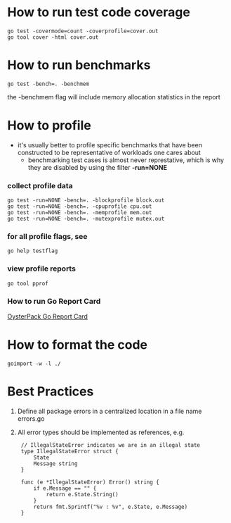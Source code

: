 # How to run test code coverage

    go test -covermode=count -coverprofile=cover.out     
    go tool cover -html cover.out

# How to run benchmarks

    go test -bench=. -benchmem
    
the -benchmem flag will include memory allocation statistics in the report

# How to profile
- it's usually better to profile specific benchmarks that have been constructed to be representative of workloads one cares about
    - benchmarking test cases is almost never represtative, which is why they are disabled by using the filter **-run=NONE**
    
### collect profile data
    go test -run=NONE -bench=. -blockprofile block.out
    go test -run=NONE -bench=. -cpuprofile cpu.out
    go test -run=NONE -bench=. -memprofile mem.out
    go test -run=NONE -bench=. -mutexprofile mutex.out
    
### for all profile flags, see
    go help testflag 
    
### view profile reports
    go tool pprof
    
### How to run Go Report Card
[OysterPack Go Report Card](https://goreportcard.com/report/github.com/oysterpack/oysterpack.go)

# How to format the code

    goimport -w -l ./
    
# Best Practices
1. Define all package errors in a centralized location in a file name errors.go
2. All error types should be implemented as references, e.g.

        // IllegalStateError indicates we are in an illegal state
        type IllegalStateError struct {
            State
            Message string
        }
        
        func (e *IllegalStateError) Error() string {
            if e.Message == "" {
                return e.State.String()
            }
            return fmt.Sprintf("%v : %v", e.State, e.Message)
        }

